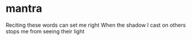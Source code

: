# mantra

Reciting these words can set me right
When the shadow I cast on others stops me from seeing their light
